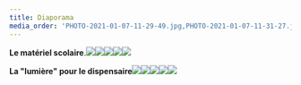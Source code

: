 ```yaml
---
title: Diaporama
media_order: 'PHOTO-2021-01-07-11-29-49.jpg,PHOTO-2021-01-07-11-31-27.jpg,PHOTO-2021-01-07-11-31-53.jpg,PHOTO-2021-02-13-10-25-48.jpg,PHOTO-2021-02-13-10-34-28.jpg,IMG-20210309-WA0003.jpg,IMG-20210309-WA0004.jpg,IMG-20210309-WA0005.jpg,IMG-20210309-WA0008.jpg,IMG-20210309-WA0009.jpg'
---
```


**Le matériel scolaire**.![](PHOTO-2021-01-07-11-29-49.jpg)![](PHOTO-2021-01-07-11-31-27.jpg)![](PHOTO-2021-01-07-11-31-53.jpg)![](PHOTO-2021-02-13-10-25-48.jpg)![](PHOTO-2021-02-13-10-34-28.jpg)

**La "lumière" pour le dispensaire**![](IMG-20210309-WA0003.jpg)![](IMG-20210309-WA0004.jpg)![](IMG-20210309-WA0005.jpg)![](IMG-20210309-WA0008.jpg)![](IMG-20210309-WA0009.jpg)